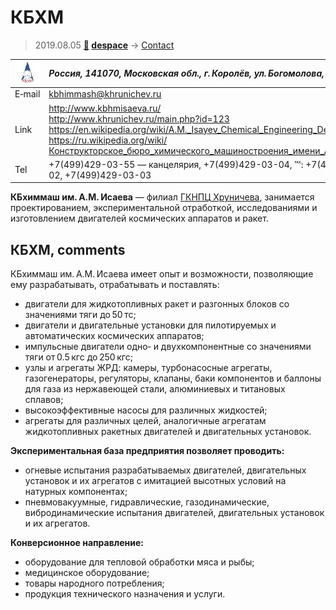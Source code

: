 # КБХМ
> 2019.08.05 **[🚀](../index/index.md) [despace](index.md)** → [Contact](contact.md)

|[![](f/contact/k/kbhm_logo1_thumb.jpg)](f/contact/k/kbhm_logo1.png)|*Россия, 141070, Московская обл., г. Королёв, ул. Богомолова, д. 12*|
|:--|:--|
|E‑mail| <kbhimmash@khrunichev.ru> |
|Link| <http://www.kbhmisaeva.ru/><br> <http://www.khrunichev.ru/main.php?id=123><br> <https://en.wikipedia.org/wiki/A.M._Isayev_Chemical_Engineering_Design_Bureau><br> <https://ru.wikipedia.org/wiki/Конструкторское_бюро_химического_машиностроения_имени_А._М._Исаева> |
|Tel| +7(499)429-03-55 — канцелярия, +7(499)429-03-04, ℻: +7(499)429-03-02,  +7(499)429-03-03 |

**КБхиммаш им. А.М. Исаева** — филиал [ГКНПЦ Хруничева](zz_khrunichev.md), занимается проектированием, экспериментальной отработкой, исследованиями и изготовлением двигателей космических аппаратов и ракет.

<p style="page-break-after:always"> </p>

## КБХМ, comments

КБхиммаш им. А.М. Исаева имеет опыт и возможности, позволяющие ему разрабатывать, отрабатывать и поставлять:

   - двигатели для жидкотопливных ракет и разгонных блоков со значениями тяги до 50 тс;
   - двигатели и двигательные установки для пилотируемых и автоматических космических аппаратов;
   - импульсные двигатели одно‑ и двухкомпонентные со значениями тяги от 0.5 кгс до 250 кгс;
   - узлы и агрегаты ЖРД: камеры, турбонасосные агрегаты, газогенераторы, регуляторы, клапаны, баки компонентов и баллоны для газа из нержавеющей стали, алюминиевых и титановых сплавов;
   - высокоэффективные насосы для различных жидкостей;
   - агрегаты для различных целей, аналогичные агрегатам жидкотопливных ракетных двигателей и двигательных установок.

**Экспериментальная база предприятия позволяет проводить:**

   - огневые испытания разрабатываемых двигателей, двигательных установок и их агрегатов с имитацией высотных условий на натурных компонентах;
   - пневмовакуумные, гидравлические, газодинамические, вибродинамические испытания двигателей, двигательных установок и их агрегатов.

**Конверсионное направление:**

   - оборудование для тепловой обработки мяса и рыбы;
   - медицинское оборудование;
   - товары народного потребления;
   - продукция технического назначения и услуги.
